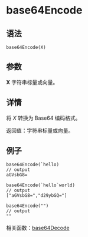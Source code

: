 # base64Encode

## 语法

`base64Encode(X)`

## 参数

**X** 字符串标量或向量。

## 详情

将 *X* 转换为 Base64 编码格式。

返回值：字符串标量或向量。

## 例子

```
base64Encode(`hello)
// output
aGVsbG8=

base64Encode(`hello`world)
// output
["aGVsbG8=","d29ybGQ="]

base64Encode("")
// output
""
```

相关函数：[base64Decode](base64Decode.md)

